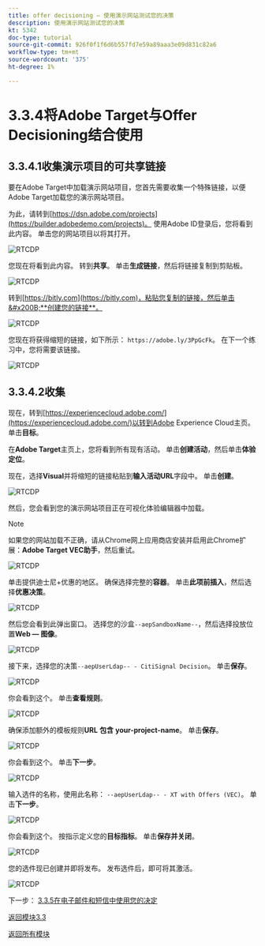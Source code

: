 ```yaml
---
title: offer decisioning — 使用演示网站测试您的决策
description: 使用演示网站测试您的决策
kt: 5342
doc-type: tutorial
source-git-commit: 926f0f1f6d6b557fd7e59a89aaa3e09d831c82a6
workflow-type: tm+mt
source-wordcount: '375'
ht-degree: 1%

---
```


# 3.3.4将Adobe Target与Offer Decisioning结合使用

## 3.3.4.1收集演示项目的可共享链接

要在Adobe Target中加载演示网站项目，您首先需要收集一个特殊链接，以便Adobe Target加载您的演示网站项目。

为此，请转到[https://dsn.adobe.com/projects](https://builder.adobedemo.com/projects)。 使用Adobe ID登录后，您将看到此内容。 单击您的网站项目以将其打开。

![RTCDP](./images/builder1.png)

您现在将看到此内容。 转到&#x200B;**共享**。 单击&#x200B;**生成链接**，然后将链接复制到剪贴板。

![RTCDP](./images/builder2.png)

转到[https://bitly.com](https://bitly.com)，粘贴您复制的链接，然后单击&#x200B;**创建您的链接**。

![RTCDP](./images/builder4.png)

您现在将获得缩短的链接，如下所示： `https://adobe.ly/3PpGcFk`。 在下一个练习中，您将需要该链接。

![RTCDP](./images/builder5.png)

## 3.3.4.2收集

现在，转到[https://experiencecloud.adobe.com/](https://experiencecloud.adobe.com/)以转到Adobe Experience Cloud主页。 单击&#x200B;**目标**。

在&#x200B;**Adobe Target**&#x200B;主页上，您将看到所有现有活动。 单击&#x200B;**创建活动**，然后单击&#x200B;**体验定位**。

现在，选择&#x200B;**Visual**&#x200B;并将缩短的链接粘贴到&#x200B;**输入活动URL**&#x200B;字段中。 单击&#x200B;**创建**。

![RTCDP](./images/exclatcrxt1.png)

然后，您会看到您的演示网站项目正在可视化体验编辑器中加载。

>[!NOTE]
>
>如果您的网站加载不正确，请从Chrome网上应用商店安装并启用此Chrome扩展：**Adobe Target VEC助手**，然后重试。

![RTCDP](./images/vec1.png)

单击提供迪士尼+优惠的地区。 确保选择完整的&#x200B;**容器**。 单击&#x200B;**此项前插入**，然后选择&#x200B;**优惠决策**。

![RTCDP](./images/vec3.png)

然后您会看到此弹出窗口。 选择您的沙盒`--aepSandboxName--`，然后选择投放位置&#x200B;**Web — 图像**。

![RTCDP](./images/vec4.png)

接下来，选择您的决策`--aepUserLdap-- - CitiSignal Decision`。 单击&#x200B;**保存**。

![RTCDP](./images/vec5.png)

你会看到这个。 单击&#x200B;**查看规则**。

![RTCDP](./images/vec5a.png)

确保添加额外的模板规则&#x200B;**URL** **包含** **your-project-name**。 单击&#x200B;**保存**。

![RTCDP](./images/vec6.png)

你会看到这个。 单击&#x200B;**下一步**。

![RTCDP](./images/vec7.png)

输入选件的名称，使用此名称： `--aepUserLdap-- - XT with Offers (VEC)`。 单击&#x200B;**下一步**。

![RTCDP](./images/vec8.png)

你会看到这个。 按指示定义您的&#x200B;**目标指标**。 单击&#x200B;**保存并关闭**。

![RTCDP](./images/vec9.png)

您的选件现已创建并即将发布。 发布选件后，即可将其激活。

![RTCDP](./images/vec11.png)

下一步： [3.3.5在电子邮件和短信中使用您的决定](./ex5.md)

[返回模块3.3](./offer-decisioning.md)

[返回所有模块](./../../../overview.md)

